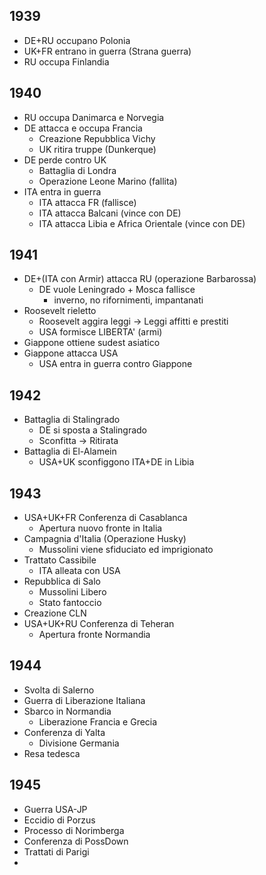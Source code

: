 ## 1939
- DE+RU occupano Polonia
- UK+FR entrano in guerra (Strana guerra)
- RU occupa Finlandia

## 1940
- RU occupa Danimarca e Norvegia
- DE attacca e occupa Francia
	- Creazione Repubblica Vichy
	- UK ritira truppe (Dunkerque)
- DE perde contro UK
	- Battaglia di Londra
	- Operazione Leone Marino (fallita)
- ITA entra in guerra
	- ITA attacca FR (fallisce)
	- ITA attacca Balcani (vince con DE)
	- ITA attacca Libia e Africa Orientale (vince con DE)

## 1941
- DE+(ITA con Armir) attacca RU (operazione Barbarossa)
	- DE vuole Leningrado + Mosca fallisce
		- inverno, no rifornimenti, impantanati
- Roosevelt rieletto
	- Roosevelt aggira leggi -> Leggi affitti e prestiti
	- USA formisce LIBERTA' (armi)
- Giappone ottiene sudest asiatico
- Giappone attacca USA
	- USA entra in guerra contro Giappone 

## 1942
- Battaglia di Stalingrado
	- DE si sposta a Stalingrado
	- Sconfitta -> Ritirata
- Battaglia di El-Alamein
	- USA+UK sconfiggono ITA+DE in Libia

## 1943
- USA+UK+FR Conferenza di Casablanca
	- Apertura nuovo fronte in Italia
- Campagnia d'Italia (Operazione Husky)
	- Mussolini viene sfiduciato ed imprigionato
- Trattato Cassibile
	- ITA alleata con USA
- Repubblica di Salo
	- Mussolini Libero
	- Stato fantoccio
- Creazione CLN
- USA+UK+RU Conferenza di Teheran
	- Apertura fronte Normandia

## 1944
- Svolta di Salerno
- Guerra di Liberazione Italiana
- Sbarco in Normandia
	- Liberazione Francia e Grecia
- Conferenza di Yalta
	- Divisione Germania
- Resa tedesca

## 1945
- Guerra USA-JP
- Eccidio di Porzus
- Processo di Norimberga
- Conferenza di PossDown
- Trattati di Parigi
- 